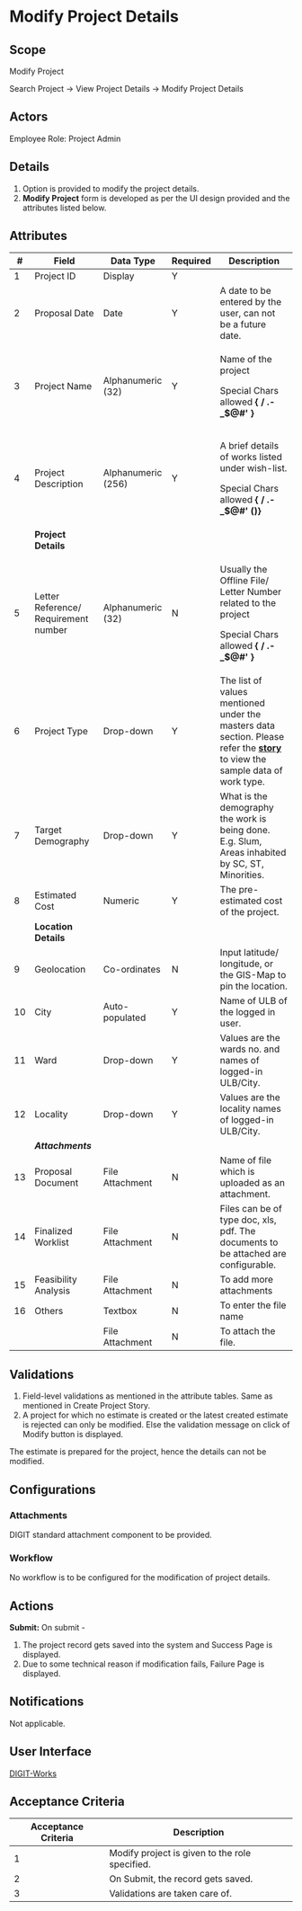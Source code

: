 # Modify Project Details

## Scope

Modify Project

Search Project → View Project Details → Modify Project Details

## Actors

Employee Role: Project Admin

## Details

1. Option is provided to modify the project details.
2. **Modify Project** form is developed as per the UI design provided and the attributes listed below.

## Attributes

| **#** | **Field**                            | **Data Type**      | **Required**  | **Description**                                                                                                                                                                      |
| ----- | ------------------------------------ | ------------------ | ------------- | ------------------------------------------------------------------------------------------------------------------------------------------------------------------------------------ |
| 1     | Project ID                           | Display            | Y             |                                                                                                                                                                                      |
| 2     | Proposal Date                        | Date               | Y             | A date to be entered by the user, can not be a future date.                                                                                                                          |
| 3     | Project Name                         | Alphanumeric (32)  | Y             | <p>Name of the project</p><p>Special Chars allowed <strong>{ / .- _$@#' }</strong></p>                                                                                               |
| 4     | Project Description                  | Alphanumeric (256) | Y             | <p>A brief details of works listed under wish-list.</p><p>Special Chars allowed <strong>{ / .- _$@#' ()}</strong></p>                                                                |
|       | **Project Details**                  |                    |               |                                                                                                                                                                                      |
| 5     | Letter Reference/ Requirement number | Alphanumeric (32)  | N             | <p>Usually the Offline File/ Letter Number related to the project</p><p>Special Chars allowed <strong>{ / .- _$@#' }</strong></p>                                                    |
| 6     | Project Type                         | Drop-down          | Y             | The list of values mentioned under the masters data section. Please refer the [**story** ](https://digit-discuss.atlassian.net/browse/PFM-2165)to view the sample data of work type. |
| 7     | Target Demography                    | Drop-down          | Y             | What is the demography the work is being done. E.g. Slum, Areas inhabited by SC, ST, Minorities.                                                                                     |
| 8     | Estimated Cost                       | Numeric            | Y             | The pre-estimated cost of the project.                                                                                                                                               |
|       | **Location Details**                 |                    |               |                                                                                                                                                                                      |
| 9     | Geolocation                          | Co-ordinates       | N             | Input latitude/ longitude, or the GIS-Map to pin the location.                                                                                                                       |
| 10    | City                                 | Auto-populated     | Y             | Name of ULB of the logged in user.                                                                                                                                                   |
| 11    | Ward                                 | Drop-down          | Y             | Values are the wards no. and names of logged-in ULB/City.                                                                                                                            |
| 12    | Locality                             | Drop-down          | Y             | Values are the locality names of logged-in ULB/City.                                                                                                                                 |
|       | _**Attachments**_                    |                    |               |                                                                                                                                                                                      |
| 13    | Proposal Document                    | File Attachment    | N             | Name of file which is uploaded as an attachment.                                                                                                                                     |
| 14    | Finalized Worklist                   | File Attachment    | N             | Files can be of type doc, xls, pdf. The documents to be attached are configurable.                                                                                                   |
| 15    | Feasibility Analysis                 | File Attachment    | N             | To add more attachments                                                                                                                                                              |
| 16    | Others                               | Textbox            | N             | To enter the file name                                                                                                                                                               |
|       |                                      | File Attachment    | N             | To attach the file.                                                                                                                                                                  |

## Validations

1. Field-level validations as mentioned in the attribute tables. Same as mentioned in Create Project Story.
2. A project for which no estimate is created or the latest created estimate is rejected can only be modified. Else the validation message on click of Modify button is displayed.

The estimate is prepared for the project, hence the details can not be modified.

## Configurations

### Attachments

DIGIT standard attachment component to be provided.

### Workflow

No workflow is to be configured for the modification of project details.

## Actions

**Submit:** On submit -

1. The project record gets saved into the system and Success Page is displayed.
2. Due to some technical reason if modification fails, Failure Page is displayed.

## Notifications

Not applicable.

## User Interface

[<img src="https://static.figma.com/uploads/b6df2735e4cb368306acf5480b50f96e69f96099" alt="" data-size="line">DIGIT-Works](https://www.figma.com/file/M2P3O9WlKtxuLCjQKxLLDg/DIGIT-Works?node-id=1769%3A29696\&t=lliv14frYnlv4Nww-4)

## Acceptance Criteria

| Acceptance Criteria | Description                                    |
| ------------------- | ---------------------------------------------- |
| 1                   | Modify project is given to the role specified. |
| 2                   | On Submit, the record gets saved.              |
| 3                   | Validations are taken care of.                 |

